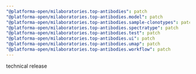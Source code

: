 ```yaml
---
"@platforma-open/milaboratories.top-antibodies": patch
"@platforma-open/milaboratories.top-antibodies.model": patch
"@platforma-open/milaboratories.top-antibodies.sample-clonotypes": patch
"@platforma-open/milaboratories.top-antibodies.spectratype": patch
"@platforma-open/milaboratories.top-antibodies.test": patch
"@platforma-open/milaboratories.top-antibodies.ui": patch
"@platforma-open/milaboratories.top-antibodies.umap": patch
"@platforma-open/milaboratories.top-antibodies.workflow": patch
---
```


technical release
